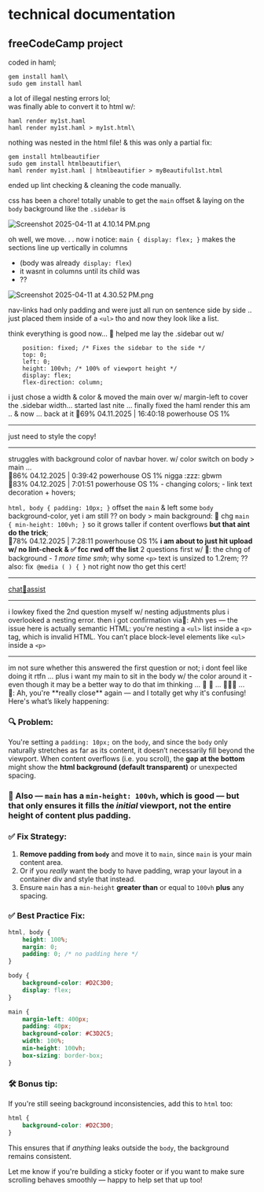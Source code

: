 # technical documentation

## freeCodeCamp project

coded in haml; 
```
gem install haml\
sudo gem install haml
```

a lot of illegal nesting errors lol;  
was finally able to convert it to html w/:
```
haml render my1st.haml
haml render my1st.haml > my1st.html\
```

nothing was nested in the html file!
& this was only a partial fix:
```
gem install htmlbeautifier
sudo gem install htmlbeautifier\
haml render my1st.haml | htmlbeautifier > myBeautiful1st.html
```

ended up lint checking & cleaning the code manually.

css has been a chore!
totally unable to get the `main` offset & laying on the `body` background like the `.sidebar` is

![Screenshot 2025-04-11 at 4.10.14 PM.png](:/9ad73a2d4176424faba142ed8dbb4dba)

oh well, we move. . .
now i notice:
`main { display: flex; }`
makes the sections line up vertically in columns 
- (body was already` display: flex`)
- it wasnt in columns until its child was
- ??


![Screenshot 2025-04-11 at 4.30.52 PM.png](:/cdec23060b2c4fa297ac37704ac8f243)


nav-links had only padding and were just all run on sentence side by side .. 
just placed them inside of a `<ul>` tho and now they look like a list.

think everything is good now...
💬 helped me lay the .sidebar out w/
```
	position: fixed; /* Fixes the sidebar to the side */
    top: 0;
    left: 0;
    height: 100vh; /* 100% of viewport height */
    display: flex;
    flex-direction: column;
```
i just chose a width & color & moved the main over w/ margin-left to cover the .sidebar width...
started last nite ... finally fixed the haml render this am .. & now ... back at it
🔋69% 04.11.2025 | 16:40:18 
powerhouse OS 1% 
<hr>
just need to style the copy!
<hr>
struggles with background color of navbar hover.
w/ color switch on body > main ...<br>
🔋86% 04.12.2025 | 0:39:42 
powerhouse OS 1%  nigga :zzz: gbwm <br>
🔋83% 04.12.2025 | 7:01:51 
powerhouse OS 1% 
	- changing colors;
	- link text decoration + hovers;<br>

`html, body { padding: 10px; }`  offset the `main` & left some `body` background-color, yet i am still ?? on body > main background: 💬 chg `main { min-height: 100vh; }` so it grows taller if content overflows **but that aint do the trick**;<br>
🔋78% 04.12.2025 | 7:28:11 
powerhouse OS 1% 
**i am about to just hit upload w/ no lint-check & ✅  fcc rwd off the list**
2 questions first w/ 💬:
the chng of background - *1 more time smh*;
why some `<p>` text is unsized to 1.2rem;
??
also: fix` @media ( ) { }` not right now tho get this cert!
<hr>

[chat💬assist](https://chatgpt.com/share/67fa5cc2-edc0-800c-9104-1b07569c6d50)
<hr>

i lowkey fixed the 2nd question myself w/ nesting adjustments plus i overlooked a nesting error. then i got confirmation via💬:
Ahh yes — the issue here is actually semantic HTML: you're nesting a `<ul>` list inside a `<p>` tag, which is invalid HTML.
You can’t place block-level elements like `<ul>` inside a `<p>`
<hr>im not sure whether this answered the first question or not; i dont feel like doing it rtfn ... plus i want my main to sit in the body w/ the color around it - even though it may be a better way to do that im thinking ... 💭 🤔  ... 🤷🏽‍♂️ ...<br>
💬:
Ah, you're **really close** again — and I totally get why it's confusing! Here's what’s likely happening:


### 🔍 Problem:
You're setting a `padding: 10px;` on the `body`, and since the `body` only naturally stretches as far as its content, it doesn’t necessarily fill beyond the viewport. When content overflows (i.e. you scroll), the **gap at the bottom** might show the **html background (default transparent)** or unexpected spacing.

### 📌 Also — `main` has a `min-height: 100vh`, which is good — **but** that only ensures it fills the *initial* viewport, not the entire height of content **plus** padding.

### ✅ Fix Strategy:
1. **Remove padding from `body`** and move it to `main`, since `main` is your main content area.
2. Or if you *really* want the body to have padding, wrap your layout in a container div and style that instead.
3. Ensure `main` has a `min-height` **greater than** or equal to `100vh` **plus** any spacing.


### ✅ Best Practice Fix:
```css
html, body {
    height: 100%;
    margin: 0;
    padding: 0; /* no padding here */
}

body {
    background-color: #D2C3D0;
    display: flex;
}

main {
    margin-left: 400px;
    padding: 40px;
    background-color: #C3D2C5;
    width: 100%;
    min-height: 100vh;
    box-sizing: border-box;
}
```


### 🛠 Bonus tip:
If you're still seeing background inconsistencies, add this to `html` too:
```css
html {
    background-color: #D2C3D0;
}
```

This ensures that if *anything* leaks outside the `body`, the background remains consistent.

Let me know if you're building a sticky footer or if you want to make sure scrolling behaves smoothly — happy to help set that up too!
	
